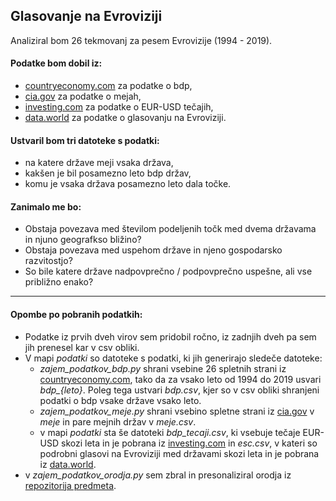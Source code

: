 ## Glasovanje na Evroviziji

Analiziral bom 26 tekmovanj za pesem Evrovizije (1994 - 2019). 

#### Podatke bom dobil iz:
- [countryeconomy.com](https://countryeconomy.com/gdp?year=2014) za podatke o bdp,
- [cia.gov](https://www.cia.gov/library/publications/the-world-factbook/fields/281.html) za podatke o mejah,
- [investing.com](https://www.investing.com/currencies/usd-eur-historical-data) za podatke o EUR-USD tečajih,
- [data.world](https://data.world/datagraver/eurovision-song-contest-scores-1975-2019) za podatke o glasovanju na Evroviziji.

#### Ustvaril bom tri datoteke s podatki:
- na katere države meji vsaka država,
- kakšen je bil posamezno leto bdp držav,
- komu je vsaka država posamezno leto dala točke.

#### Zanimalo me bo:
- Obstaja povezava med številom podeljenih točk med dvema državama in njuno geografkso bližino?
- Obstaja povezava med uspehom države in njeno gospodarsko razvitostjo?
- So bile katere države nadpovprečno / podpovprečno uspešne, ali vse približno enako?

------------------

#### Opombe po pobranih podatkih:
- Podatke iz prvih dveh virov sem pridobil ročno, iz zadnjih dveh pa sem jih prenesel kar v csv obliki.
- V mapi *podatki* so datoteke s podatki, ki jih generirajo sledeče datoteke:
  - *zajem_podatkov_bdp.py* shrani vsebine 26 spletnih strani iz [countryeconomy.com](https://countryeconomy.com/gdp?year=2014), tako da za vsako leto od 1994 do 2019 usvari *bdp_{leto}*. Poleg tega ustvari *bdp.csv*, kjer so v csv obliki shranjeni podatki o bdp vsake države vsako leto.
  - *zajem_podatkov_meje.py* shrani vsebino spletne strani iz [cia.gov](https://www.cia.gov/library/publications/the-world-factbook/fields/281.html) v *meje* in pare mejnih držav v *meje.csv*.
  - v mapi *podatki* sta še datoteki *bdp_tecaji.csv*, ki vsebuje tečaje EUR-USD skozi leta in je pobrana iz [investing.com](https://www.investing.com/currencies/usd-eur-historical-data) in *esc.csv*, v kateri so podrobni glasovi na Evroviziji med državami skozi leta in je pobrana iz [data.world](https://data.world/datagraver/eurovision-song-contest-scores-1975-2019).
- v *zajem_podatkov_orodja.py* sem zbral in presonaliziral orodja iz [repozitorija predmeta](https://github.com/matijapretnar/programiranje-1).
